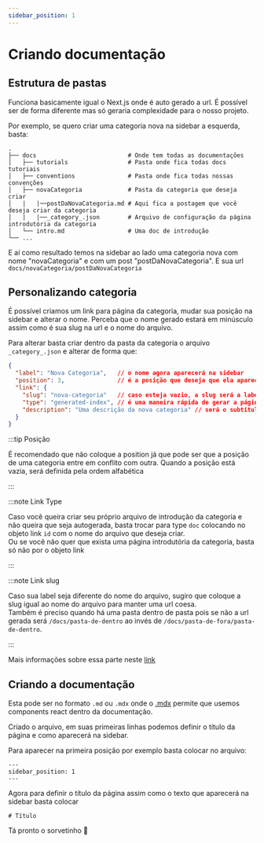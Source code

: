 ```yaml
---
sidebar_position: 1
---
```


# Criando documentação

## Estrutura de pastas
Funciona basicamente igual o Next.js onde é auto gerado a url. É possível ser de forma diferente mas só geraria complexidade para o nosso projeto. 

Por exemplo, se quero criar uma categoria nova na sidebar a esquerda, basta:

    .
    ├── docs                          # Onde tem todas as documentações 
    │   ├── tutorials                 # Pasta onde fica todas docs tutoriais
    │   ├── conventions               # Pasta onde fica todas nossas convenções
    │   ├── novaCategoria             # Pasta da categoria que deseja criar
    │   |   |──postDaNovaCategoria.md # Aqui fica a postagem que você deseja criar da categoria
    │   |   |──_category_.json        # Arquivo de configuração da página introdutória da categoria     
    │   └── intro.md                  # Uma doc de introdução 
    └── ...

E aí como resultado temos na sidebar ao lado uma categoria nova com nome "novaCategoria" e com um post "postDaNovaCategoria". E sua url `docs/novaCategoria/postDaNovaCategoria`

## Personalizando categoria

É possível criamos um link para página da categoria, mudar sua posição na sidebar e alterar o nome. Perceba que o nome gerado estará em minúsculo assim como é sua slug na url e o nome do arquivo. 

Para alterar basta criar dentro da pasta da categoria o arquivo `_category_.json` e alterar de forma que:

```json
{
  "label": "Nova Categoria",   // o nome agora aparecerá na sidebar
  "position": 3,               // é a posição que deseja que ela apareça
  "link": {
    "slug": "nova-categoria"   // caso esteja vazio, a slug será a label
    "type": "generated-index", // é uma maneira rápida de gerar a página introdutória da categoria
    "description": "Uma descrição da nova categoria" // será o subtítulo da página gerada
  }
}
```

:::tip Posição

É recomendado que não coloque a position já que pode ser que a posição de uma categoria entre em conflito com outra. 
Quando a posição está vazia, será definida pela ordem alfabética

:::

:::note Link Type

Caso você queira criar seu próprio arquivo de introdução da categoria e não queira que seja autogerada, basta trocar para type `doc` colocando no objeto link `id` com o nome do arquivo que deseja criar. <br/>
Ou se você não quer que exista uma página introdutória da categoria, basta só não por o objeto link

:::

:::note Link slug

Caso sua label seja diferente do nome do arquivo, sugiro que coloque a slug igual ao nome do arquivo para manter uma url coesa. <br/>
Também é preciso quando há uma pasta dentro de pasta pois se não a url gerada será `/docs/pasta-de-dentro` ao invés de `/docs/pasta-de-fora/pasta-de-dentro`. 

:::

Mais informações sobre essa parte neste [link](https://docusaurus.io/pt-BR/docs/sidebar/items) 

## Criando a documentação

Esta pode ser no formato `.md` ou `.mdx` onde o [.mdx](https://mdxjs.com/) permite que usemos components react dentro da documentação. 

Criado o arquivo, em suas primeiras linhas podemos definir o título da página e como aparecerá na sidebar.

Para aparecer na primeira posição por exemplo basta colocar no arquivo:
```
---
sidebar_position: 1
---
```

Agora para definir o título da página assim como o texto que aparecerá na sidebar basta colocar 

```
# Título
```

Tá pronto o sorvetinho 🍨